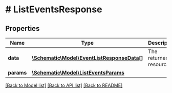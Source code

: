 # # ListEventsResponse

## Properties

Name | Type | Description | Notes
------------ | ------------- | ------------- | -------------
**data** | [**\Schematic\Model\EventListResponseData[]**](EventListResponseData.md) | The returned resources |
**params** | [**\Schematic\Model\ListEventsParams**](ListEventsParams.md) |  |

[[Back to Model list]](../../README.md#models) [[Back to API list]](../../README.md#endpoints) [[Back to README]](../../README.md)
